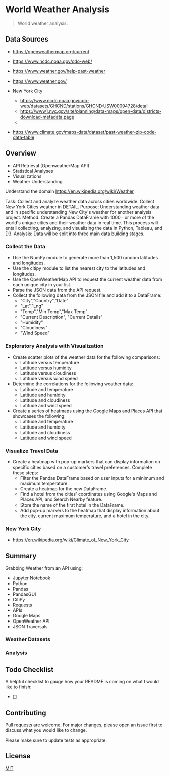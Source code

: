 # World Weather Analysis

> World weather analysis.

## Data Sources

- https://openweathermap.org/current
- https://www.ncdc.noaa.gov/cdo-web/
- https://www.weather.gov/help-past-weather
- https://www.weather.gov/

- New York City

  - https://www.ncdc.noaa.gov/cdo-web/datasets/GHCND/stations/GHCND:USW00094728/detail
  - https://www1.nyc.gov/site/planning/data-maps/open-data/districts-download-metadata.page
  -

- https://www.climate.gov/maps-data/dataset/past-weather-zip-code-data-table

## Overview

- API Retrieval (OpenweatherMap API)
- Statistical Analyses
- Visualizations
- Weather Understanding

Understand the domain https://en.wikipedia.org/wiki/Weather

Task: Collect and analyze weather data across cities worldwide. Collect New York Cities weather in DETAIL.
Purpose: Understanding weather data and in specific understanding New City's weather for another analysis project.
Method: Create a Pandas DataFrame with 1000+ or more of the world's unique cities and their weather data in real time. This process will entail collecting, analyzing, and visualizing the data in Python, Tableau, and D3.
Analysis: Data will be split into three main data building stages.

### Collect the Data

- Use the NumPy module to generate more than 1,500 random latitudes and longitudes.
- Use the citipy module to list the nearest city to the latitudes and longitudes.
- Use the OpenWeatherMap API to request the current weather data from each unique city in your list.
- Parse the JSON data from the API request.
- Collect the following data from the JSON file and add it to a DataFrame:
  - "City","Country","Date"
  - "Lat","Lng"
  - "Temp","Min Temp","Max Temp"
  - "Current Description", "Current Details"
  - "Humidity"
  - "Cloudiness"
  - "Wind Speed"

### Exploratory Analysis with Visualization

- Create scatter plots of the weather data for the following comparisons:
  - Latitude versus temperature
  - Latitude versus humidity
  - Latitude versus cloudiness
  - Latitude versus wind speed
- Determine the correlations for the following weather data:
  - Latitude and temperature
  - Latitude and humidity
  - Latitude and cloudiness
  - Latitude and wind speed
- Create a series of heatmaps using the Google Maps and Places API that showcases the following:
  - Latitude and temperature
  - Latitude and humidity
  - Latitude and cloudiness
  - Latitude and wind speed

### Visualize Travel Data

- Create a heatmap with pop-up markers that can display information on specific cities based on a customer's travel preferences. Complete these steps:
  - Filter the Pandas DataFrame based on user inputs for a minimum and maximum temperature.
  - Create a heatmap for the new DataFrame.
  - Find a hotel from the cities' coordinates using Google's Maps and Places API, and Search Nearby feature.
  - Store the name of the first hotel in the DataFrame.
  - Add pop-up markers to the heatmap that display information about the city, current maximum temperature, and a hotel in the city.

### New York City

- https://en.wikipedia.org/wiki/Climate_of_New_York_City

## Summary

Grabbing Weather from an API using:

- Jupyter Notebook
- Python
- Pandas
- PandasGUI
- CitiPy
- Requests
- APIs
- Google Maps
- OpenWeather API
- JSON Traversals

### Weather Datasets

### Analysis

## Todo Checklist

A helpful checklist to gauge how your README is coming on what I would like to finish:

- [ ]

## Contributing

Pull requests are welcome. For major changes, please open an issue first to discuss what you would like to change.

Please make sure to update tests as appropriate.

## License

[MIT](https://choosealicense.com/licenses/mit/)
